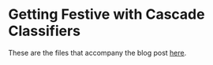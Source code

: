 # Getting Festive with Cascade Classifiers

These are the files that accompany the blog post [here](http://blog.emaf.ca/getting-festive-with-cascade-classifiers/).
